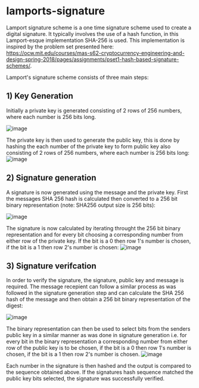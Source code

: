 # lamports-signature

Lamport signature scheme is a one time signature scheme used to create a digital signature. It typically involves the use of a hash function, in this Lamport-esque implementation SHA-256 is used. This implementation is inspired by the problem set presented here: https://ocw.mit.edu/courses/mas-s62-cryptocurrency-engineering-and-design-spring-2018/pages/assignments/pset1-hash-based-signature-schemes/.

Lamport's signature scheme consists of three main steps:

## 1) Key Generation

Initially a private key is generated consisting of 2 rows of 256 numbers, where each number is 256 bits long. 

![image](https://user-images.githubusercontent.com/38185025/218060106-28387a48-c340-4129-b3b4-bf8336b3eeb8.png)

The private key is then used to generate the public key, this is done by hashing the each number of the private key to form public key also consisting of 2 rows of 256 numbers, where each number is 256 bits long:
![image](https://user-images.githubusercontent.com/38185025/218062761-dc06a70e-224f-4efa-849a-286b87a5a88f.png)


## 2) Signature generation

A signature is now generated using the message and the private key. First the messages SHA 256 hash is calculated then converted to a 256 bit binary representation (note: SHA256 output size is 256 bits): 

![image](https://user-images.githubusercontent.com/38185025/218064710-79d77223-e9a7-4186-991d-f65e11a6d44e.png)

The signature is now calculated by iterating throught the 256 bit binary representation and for every bit choosing a corresponding number from either row of the private key. If the bit is a 0 then row 1's number is chosen, if the bit is a 1 then row 2's number is chosen:
![image](https://user-images.githubusercontent.com/38185025/218068666-3fb1ad4e-2ba6-454e-92b9-0a7d960d5fe6.png)


## 3) Signature verifcation

In order to verify the signature, the signature, public key and message is required. The message recepient can follow a similar process as was followed in the signature generation step and can calculate the SHA 256 hash of the message and then obtain a 256 bit binary representation of the digest:

![image](https://user-images.githubusercontent.com/38185025/218064710-79d77223-e9a7-4186-991d-f65e11a6d44e.png)

The binary representation can then be used to select bits from the senders public key in a similar manner as was done in signature generation i.e. for every bit in the binary representation a corresponding number from either row of the public key is to be chosen, if the bit is a 0 then row 1's number is chosen, if the bit is a 1 then row 2's number is chosen. 
![image](https://user-images.githubusercontent.com/38185025/218072436-536ff1c6-0be1-46d4-af03-a6db56a00981.png)

Each number in the signature is then hashed and the output is compared to the sequence obtained above. If the signatures hash sequence matched the public key bits selected, the signature was successfully verified. 


